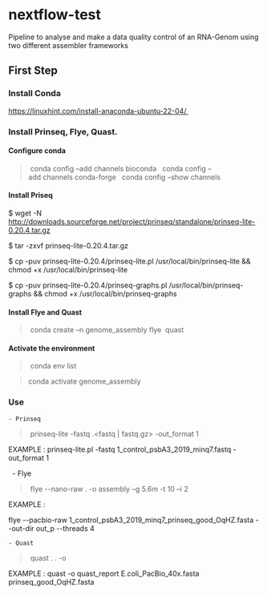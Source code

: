 # nextflow-test

Pipeline to analyse and make a data quality control of an RNA-Genom using two different assembler frameworks

## First Step

### Install Conda
https://linuxhint.com/install-anaconda-ubuntu-22-04/ 
### Install Prinseq, Flye, Quast.
#### Configure conda
> conda config –add channels bioconda 
> conda config –add channels conda-forge 
> conda config –show channels  
#### Install Priseq
$ wget -N http://downloads.sourceforge.net/project/prinseq/standalone/prinseq-lite-0.20.4.tar.gz

$ tar -zxvf prinseq-lite-0.20.4.tar.gz

$ cp -puv prinseq-lite-0.20.4/prinseq-lite.pl /usr/local/bin/prinseq-lite && chmod +x /usr/local/bin/prinseq-lite

$ cp -puv prinseq-lite-0.20.4/prinseq-graphs.pl /usr/local/bin/prinseq-graphs && chmod +x /usr/local/bin/prinseq-graphs

#### Install Flye and Quast

> conda create –n genome_assembly flye  quast  
#### Activate the environment

> conda env list 

>conda activate genome_assembly 

### Use
    - Prinseq 
> prinseq-lite -fastq <filename>.<fastq | fastq.gz> -out_format 1 

EXAMPLE : prinseq-lite.pl -fastq 1_control_psbA3_2019_minq7.fastq -out_format 1


    - Flye 
> flye --nano-raw <filename>.<fasta> -o assembly –g 5.6m -t 10 –i 2 

EXAMPLE :

 flye --pacbio-raw 1_control_psbA3_2019_minq7_prinseq_good_OqHZ.fasta --out-dir out_p --threads 4


    - Quast 

> quast <filename>.<fasta> <filename>.<fasta> -o <directory-name>

EXAMPLE : quast -o quast_report E.coli_PacBio_40x.fasta prinseq_good_OqHZ.fasta

    